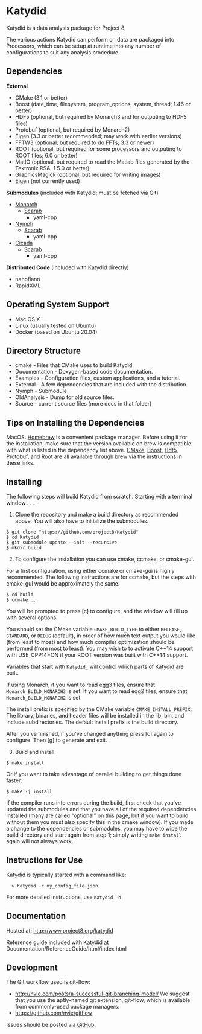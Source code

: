 Katydid
=======

Katydid is a data analysis package for Project 8.

The various actions Katydid can perform on data are packaged into Processors, which can
be setup at runtime into any number of configurations to suit any analysis procedure.


Dependencies
------------

**External**
- CMake (3.1 or better)
- Boost (date_time, filesystem, program_options, system, thread; 1.46 or better)
- HDF5 (optional, but required by Monarch3 and for outputing to HDF5 files)
- Protobuf (optional, but required by Monarch2)
- Eigen (3.3 or better recommended; may work with earlier versions)
- FFTW3 (optional, but required to do FFTs; 3.3 or newer)
- ROOT (optional, but required for some processors and outputing to ROOT files; 6.0 or better)
- MatIO (optional, but required to read the Matlab files generated by the Tektronix RSA; 1.5.0 or better)
- GraphicsMagick (optional, but required for writing images)
- Eigen (not currently used)

**Submodules** (included with Katydid; must be fetched via Git)
- [Monarch](https://github.com/project8/monarch)
  - [Scarab](https://github.com/project8/scarab)
    - yaml-cpp
- [Nymph](https://github.com/project8/nymph)
  - [Scarab](https://github.com/project8/scarab)
    - yaml-cpp
- [Cicada](https://github.com/project8/cicada)
  - [Scarab](https://github.com/project8/scarab)
    - yaml-cpp

**Distributed Code** (included with Katydid directly)
- nanoflann
- RapidXML


Operating System Support
------------------------

* Mac OS X
* Linux (usually tested on Ubuntu)
* Docker (based on Ubuntu 20.04)


Directory Structure
-------------------

*  cmake - Files that CMake uses to build Katydid.
*  Documentation - Doxygen-based code documentation.
*  Examples - Configuration files, custom applications, and a tutorial.
*  External - A few dependencies that are included with the distribution.
*  Nymph - Submodule
*  OldAnalysis - Dump for old source files.
*  Source - current source files (more docs in that folder)



Tips on Installing the Dependencies
-----------------------------------

MacOS: [Homebrew](https://brew.sh/) is a convenient package manager. Before using it for the installation, make sure that the version available on brew is compatible with what is listed in the dependency list above. [CMake](http://brewformulas.org/Cmake), [Boost](http://brewformulas.org/Boost), [Hdf5](http://brewformulas.org/Hdf5), [Protobuf](http://brewformulas.org/Protobuf), and [Root](http://brewformulas.org/root) are all available through brew via the instructions in these links.


Installing
----------

The following steps will build Katydid from scratch.  Starting with a terminal window . . .

1. Clone the repository and make a build directory as recommended above. You will also have to initialize the submodules.
  ```
  $ git clone "https://github.com/project8/Katydid"
  $ cd Katydid
  $ git submodule update --init --recursive
  $ mkdir build
  ```

2. To configure the installation you can use cmake, ccmake, or cmake-gui.

  For a first configuration, using either ccmake or cmake-gui is highly recommended.  The following instructions are for ccmake, but the steps with cmake-gui would be approximately the same.
  ```
  $ cd build
  $ ccmake ..
  ```

  You will be prompted to press [c] to configure, and the window will fill up with several options. 

  You should set the CMake variable `CMAKE_BUILD_TYPE` to either `RELEASE`, `STANDARD`, or `DEBUG` (default), in order
  of how much text output you would like (from least to most) and how much compiler optimization
  should be performed (from most to least). You may wish to to activate C++14 support with USE_CPP14=ON if your ROOT version was built with C++14 support.

  Variables that start with `Katydid_` will control which parts of Katydid are built.

  If using Monarch, if you want to read egg3 files, ensure that `Monarch_BUILD_MONARCH3` is set.
  If you want to read egg2 files, ensure that `Monarch_BUILD_MONARCH2` is set.

  The install prefix is specified by the CMake variable `CMAKE_INSTALL_PREFIX`.
  The library, binaries, and header files will be installed in the
  lib, bin, and include subdirectories. The default install prefix is the
  build directory.

  After you've finished, if you've changed anything press [c] again to configure.  Then [g] to generate and exit.

3. Build and install.

  ```
  $ make install
  ```

  Or if you want to take advantage of parallel building to get things done faster:
  ```
  $ make -j install
  ```

  If the compiler runs into errors during the build, first check that you've updated the submodules and that you have all of the required dependencies installed (many are called "optional" on this page, but if you want to build without them you must also specify this in the cmake window). If you made a change to the dependencies or submodules, you may have to wipe the build directory and start again from step 1; simply writing `make install` again will not always work. 


Instructions for Use
--------------------

Katydid is typically started with a command like:
```
  > Katydid -c my_config_file.json
```

For more detailed instructions, use `Katydid -h`


Documentation
-------------

Hosted at: http://www.project8.org/katydid

Reference guide included with Katydid at Documentation/ReferenceGuide/html/index.html


Development
-----------

The Git workflow used is git-flow:
* http://nvie.com/posts/a-successful-git-branching-model/
We suggest that you use the aptly-named git extension, git-flow, which is available from commonly-used package managers:
* https://github.com/nvie/gitflow

Issues should be posted via [GitHub](https://github.com/project8/katydid/issues).
